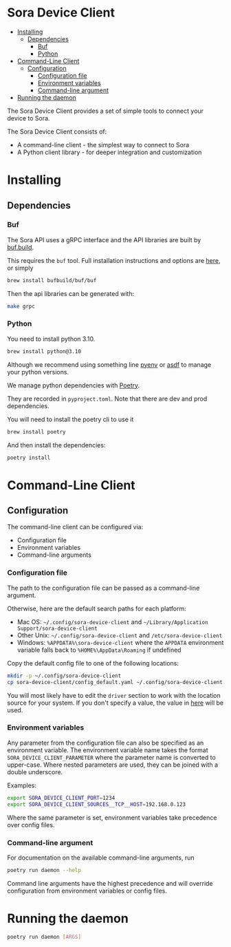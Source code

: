 Sora Device Client
=================

<!-- vim-markdown-toc GFM -->

* [Installing](#installing)
  * [Dependencies](#dependencies)
    * [Buf](#buf)
    * [Python](#python)
* [Command-Line Client](#command-line-client)
  * [Configuration](#configuration)
    * [Configuration file](#configuration-file)
    * [Environment variables](#environment-variables)
    * [Command-line argument](#command-line-argument)
* [Running the daemon](#running-the-daemon)

<!-- vim-markdown-toc -->

The Sora Device Client provides a set of simple tools to connect your device to Sora.

The Sora Device Client consists of:

 - A command-line client - the simplest way to connect to Sora
 - A Python client library - for deeper integration and customization

# Installing
## Dependencies

### Buf

The Sora API uses a gRPC interface and the API libraries are built by
[buf.build](https://buf.build/).

This requires the `buf` tool. Full installation instructions and options are
[here](https://docs.buf.build/installation), or simply
```bash
brew install bufbuild/buf/buf
```

Then the api libraries can be generated with:
```bash
make grpc
```

### Python
You need to install python 3.10.
```bash
brew install python@3.10
```
Although we recommend using something line [pyenv](https://github.com/pyenv/pyenv)
or [asdf](https://asdf-vm.com/) to manage your python versions.

We manage python dependencies with [Poetry](https://python-poetry.org/).

They are recorded in `pyproject.toml`. Note that there are dev and prod dependencies.

You will need to install the poetry cli to use it
```bash
brew install poetry
```
And then install the dependencies:
```bash
poetry install
```

# Command-Line Client

## Configuration

The command-line client can be configured via:
 - Configuration file
 - Environment variables
 - Command-line arguments

### Configuration file

The path to the configuration file can be passed as a command-line argument.

Otherwise, here are the default search paths for each platform:

 - Mac OS: `~/.config/sora-device-client` and `~/Library/Application Support/sora-device-client`
 - Other Unix: `~/.config/sora-device-client` and `/etc/sora-device-client`
 - Windows: `%APPDATA%\sora-device-client` where the `APPDATA` environment variable falls back to `%HOME%\AppData\Roaming` if undefined

Copy the default config file to one of the following locations:
```bash
mkdir -p ~/.config/sora-device-client
cp sora-device-client/config_default.yaml ~/.config/sora-device-client
```
You will most likely have to edit the `driver` section to work with the location source for your system.
If you don't specify a value, the value in [here](sora-device-client/config_default.yaml) will be used.

### Environment variables

Any parameter from the configuration file can also be specified as an
environment variable. The environment variable name takes the format
`SORA_DEVICE_CLIENT_PARAMETER` where the parameter name is converted to upper-case. Where
nested parameters are used, they can be joined with a double underscore.

Examples:

```bash
export SORA_DEVICE_CLIENT_PORT=1234
export SORA_DEVICE_CLIENT_SOURCES__TCP__HOST=192.168.0.123
```

Where the same parameter is set, environment variables take precedence over config files.

### Command-line argument

For documentation on the available command-line arguments, run
```bash
poetry run daemon --help
```

Command line arguments have the highest precedence and will override
configuration from environment variables or config files.

# Running the daemon

```bash
poetry run daemon [ARGS]
```
